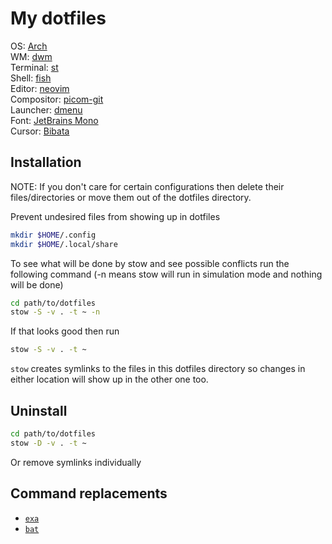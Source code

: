 # My dotfiles

OS: [Arch](https://archlinux.org/) <br>
WM: [dwm](https://github.com/lnhrnndz/dwm) <br>
Terminal: [st](https://github.com/lnhrnndz/st) <br>
Shell: [fish](https://fishshell.com) <br>
Editor: [neovim](https://github.com/lnhrnndz/NeoVim) <br>
Compositor: [picom-git](https://github.com/yshui/picom) <br>
Launcher: [dmenu](https://github.com/lnhrnndz/dmenu) <br>
Font: [JetBrains Mono](https://www.jetbrains.com/lp/mono/) <br>
Cursor: [Bibata](https://github.com/ful1e5/Bibata_Cursor) <br>

## Installation

NOTE: If you don't care for certain configurations then delete their files/directories
or move them out of the dotfiles directory.

Prevent undesired files from showing up in dotfiles
```bash
mkdir $HOME/.config
mkdir $HOME/.local/share
```

To see what will be done by stow and see possible conflicts run the following command
(-n means stow will run in simulation mode and nothing will be done)
```bash
cd path/to/dotfiles
stow -S -v . -t ~ -n
```

If that looks good then run
```bash
stow -S -v . -t ~
```

`stow` creates symlinks to the files in this dotfiles directory so changes in either location will show up in the other one too.

## Uninstall

```bash
cd path/to/dotfiles
stow -D -v . -t ~
```

Or remove symlinks individually

## Command replacements

- [`exa`](https://github.com/ogham/exa)
- [`bat`](https://github.com/sharkdp/bat)
